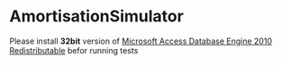 # AmortisationSimulator

Please install **32bit** version of [Microsoft Access Database Engine 2010 Redistributable](https://www.microsoft.com/en-us/download/details.aspx?id=13255) befor running tests 


